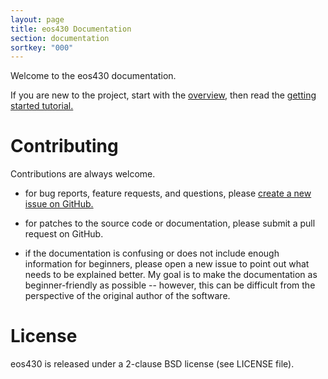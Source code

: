 ```yaml
---
layout: page
title: eos430 Documentation
section: documentation
sortkey: "000"
---
```


Welcome to the eos430 documentation.

If you are new to the project, start with the
[overview](overview.html), then read the [getting started
tutorial.](getting-started.html)

# Contributing

Contributions are always welcome.

* for bug reports, feature requests, and questions, please [create a new
issue on GitHub.](https://github.com/jboecker/eos430/issues/new)

* for patches to the source code or documentation, please submit a pull
request on GitHub.

* if the documentation is confusing or does not include enough
  information for beginners, please open a new issue to point out what
  needs to be explained better. My goal is to make the documentation
  as beginner-friendly as possible -- however, this can be difficult
  from the perspective of the original author of the software.

# License

eos430 is released under a 2-clause BSD license (see LICENSE file).
